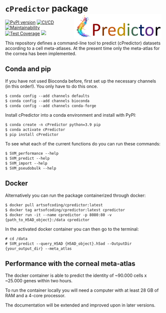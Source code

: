 # `cPredictor` package <img src='cPredictor/man/c_predictor_simple.png' align="right" height="80" />

[![PyPI version](https://badge.fury.io/py/cPredictor.svg)](https://badge.fury.io/py/cPredictor)
[![CI/CD](https://github.com/Arts-of-coding/cPredictor/actions/workflows/ci-cd.yml/badge.svg)](https://github.com/Arts-of-coding/cPredictor/actions/workflows/ci-cd.yml)
[![Maintainability](https://api.codeclimate.com/v1/badges/598ba117b586183c46a8/maintainability)](https://codeclimate.com/github/Arts-of-coding/cPredictor/maintainability)
[![Test Coverage](https://api.codeclimate.com/v1/badges/598ba117b586183c46a8/test_coverage)](https://codeclimate.com/github/Arts-of-coding/cPredictor/test_coverage)
[<img src="https://img.shields.io/badge/dockerhub-images-blue.svg?logo=Docker">](https://hub.docker.com/repository/docker/artsofcoding/cpredictor/general)

This repository defines a command-line tool to predict (cPredictor) datasets according to a cell meta-atlases. At the present time only the meta-atlas for the cornea has been implemented.

## Conda and pip
If you have not used Bioconda before, first set up the necessary channels (in this order!). 
You only have to do this once.
```
$ conda config --add channels defaults
$ conda config --add channels bioconda
$ conda config --add channels conda-forge
```

Install cPredictor into a conda environment and install with PyPI:
```
$ conda create -n cPredictor python=3.9 pip
$ conda activate cPredictor
$ pip install cPredictor
```
To see what each of the current functions do you can run these commands:
```
$ SVM_performance --help
$ SVM_predict --help
$ SVM_import --help
$ SVM_pseudobulk --help
```
## Docker
Alternatively you can run the package containerized through docker:
```
$ docker pull artsofcoding/cpredictor:latest
$ docker tag artsofcoding/cpredictor:latest cpredictor
$ docker run -it --name cpredictor -p 8080:80 -v {path_to_H5AD_object}:/data cpredictor
```
In the activated docker container you can then go to the terminal:
```
# cd /data
# SVM_predict --query_H5AD {H5AD_object}.h5ad --OutputDir {your_output_dir} --meta_atlas
```
## Performance with the corneal meta-atlas
The docker container is able to predict the identity of ~90.000 cells x ~25.000 genes within two hours.

To run the container locally you will need a computer with at least 28 GB of RAM and a 4-core processor.

The documentation will be extended and improved upon in later versions.

